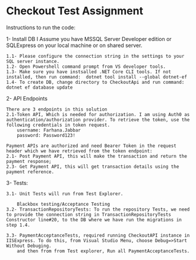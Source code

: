 # Checkout Test Assignment

Instructions to run the code:

1- Install DB
	I Assume you have MSSQL Server Developer edition or SQLExpress on your local machine or on shared server.
	
	1.1- Please configure the connection string in the settings to your SQL server instance.
	1.2- Open Powershell command prompt from VS developer tools. 
	1.3- Make sure you have instsalled .NET Core CLI tools. If not installed, then run command:  dotnet tool install --global dotnet-ef
	1.4- To create DB, change directory to CheckoutApi and run command: dotnet ef database update 

2- API Endpoints

	There are 3 endpoints in this solution
	2.1-Token API, Which is needed for authorization. I am using Auth0 as authentication/authorization provider. To retrieve the token, use the following credentials in token request.
		username: Farhana.Jabbar 
		password: Password123!

	Payment APIs are authorized and need Bearer Token in the request header which we have retrieved from the token endpoint:
	2.1- Post Payment API, this will make the transaction and return the payment response;
	2.3- Get Payment API, this will get transaction details using the payment reference.


3- Tests:

	3.1- Unit Tests will run from Test Explorer. 

		Blackbox testing/Acceptance Testing
	3.2- TransactionRepositoryTests: To run the repository Tests, we need to provide the connection string in TransactionRepositoryTests Constructor line#20, to the DB where we have run the migrations in step 1.4.

	3.3- PaymentAcceptanceTests, required running CheckoutAPI instance in IISExpress. To do this, from Visual Studio Menu, choose Debug=>Start Without Debuging.
		and then from from Test explorer, Run all PaymentAcceptanceTests.
